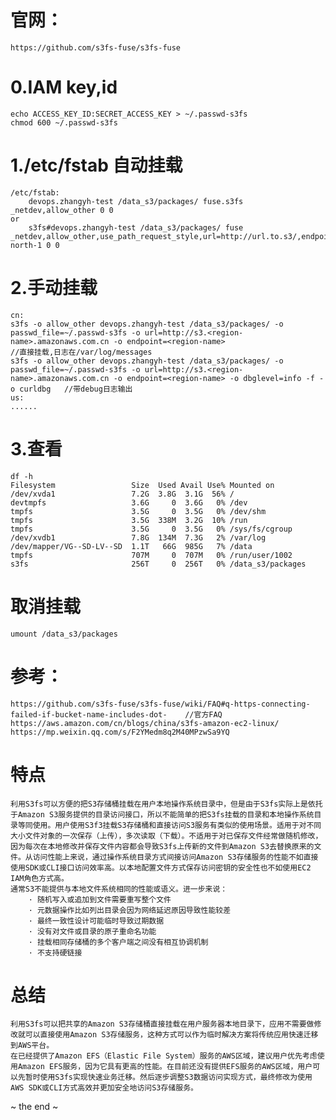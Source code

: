 <!--
author: hack0072008
head: http://www.etcunion.com/static/logo1_128x128.jpg
date: 2018-11-30
title: ec2挂载s3fs
tags: ec2,s3fs
images: http://www.etcunion.com/static/logo1_128x128.jpg
category: ec2
status: publish
summary: EC2使用S3FS
-->

# 官网：
    https://github.com/s3fs-fuse/s3fs-fuse


# 0.IAM key,id
    echo ACCESS_KEY_ID:SECRET_ACCESS_KEY > ~/.passwd-s3fs
    chmod 600 ~/.passwd-s3fs

# 1./etc/fstab 自动挂载
    /etc/fstab:
        devops.zhangyh-test /data_s3/packages/ fuse.s3fs _netdev,allow_other 0 0
    or
        s3fs#devops.zhangyh-test /data_s3/packages/ fuse _netdev,allow_other,use_path_request_style,url=http://url.to.s3/,endpoint=cn-north-1 0 0

# 2.手动挂载
    cn:
    s3fs -o allow_other devops.zhangyh-test /data_s3/packages/ -o passwd_file=~/.passwd-s3fs -o url=http://s3.<region-name>.amazonaws.com.cn -o endpoint=<region-name>                                 //直接挂载,日志在/var/log/messages
    s3fs -o allow_other devops.zhangyh-test /data_s3/packages/ -o passwd_file=~/.passwd-s3fs -o url=http://s3.<region-name>.amazonaws.com.cn -o endpoint=<region-name> -o dbglevel=info -f -o curldbg   //带debug日志输出
    us:
    ......

# 3.查看
    df -h
    Filesystem                 Size  Used Avail Use% Mounted on
    /dev/xvda1                 7.2G  3.8G  3.1G  56% /
    devtmpfs                   3.6G     0  3.6G   0% /dev
    tmpfs                      3.5G     0  3.5G   0% /dev/shm
    tmpfs                      3.5G  338M  3.2G  10% /run
    tmpfs                      3.5G     0  3.5G   0% /sys/fs/cgroup
    /dev/xvdb1                 7.8G  134M  7.3G   2% /var/log
    /dev/mapper/VG--SD-LV--SD  1.1T   66G  985G   7% /data
    tmpfs                      707M     0  707M   0% /run/user/1002
    s3fs                       256T     0  256T   0% /data_s3/packages
# 取消挂载
    umount /data_s3/packages
    
# 参考：
    https://github.com/s3fs-fuse/s3fs-fuse/wiki/FAQ#q-https-connecting-failed-if-bucket-name-includes-dot-    //官方FAQ
    https://aws.amazon.com/cn/blogs/china/s3fs-amazon-ec2-linux/
    https://mp.weixin.qq.com/s/F2YMedm8q2M40MPzwSa9YQ

# 特点
    利用S3fs可以方便的把S3存储桶挂载在用户本地操作系统目录中，但是由于S3fs实际上是依托于Amazon S3服务提供的目录访问接口，所以不能简单的把S3fs挂载的目录和本地操作系统目录等同使用。用户使用S3f3挂载S3存储桶和直接访问S3服务有类似的使用场景。适用于对不同大小文件对象的一次保存（上传），多次读取（下载）。不适用于对已保存文件经常做随机修改，因为每次在本地修改并保存文件内容都会导致S3fs上传新的文件到Amazon S3去替换原来的文件。从访问性能上来说，通过操作系统目录方式间接访问Amazon S3存储服务的性能不如直接使用SDK或CLI接口访问效率高。以本地配置文件方式保存访问密钥的安全性也不如使用EC2 IAM角色方式高。
    通常S3不能提供与本地文件系统相同的性能或语义。进一步来说：
        · 随机写入或追加到文件需要重写整个文件
        · 元数据操作比如列出目录会因为网络延迟原因导致性能较差
        · 最终一致性设计可能临时导致过期数据
        · 没有对文件或目录的原子重命名功能
        · 挂载相同存储桶的多个客户端之间没有相互协调机制
        · 不支持硬链接

# 总结
    利用S3fs可以把共享的Amazon S3存储桶直接挂载在用户服务器本地目录下，应用不需要做修改就可以直接使用Amazon S3存储服务，这种方式可以作为临时解决方案将传统应用快速迁移到AWS平台。
    在已经提供了Amazon EFS（Elastic File System）服务的AWS区域，建议用户优先考虑使用Amazon EFS服务，因为它具有更高的性能。在目前还没有提供EFS服务的AWS区域，用户可以先暂时使用S3fs实现快速业务迁移。然后逐步调整S3数据访问实现方式，最终修改为使用AWS SDK或CLI方式高效并更加安全地访问S3存储服务。




~ the end ~




